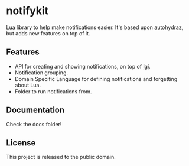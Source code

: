 # notifykit
Lua library to help make notifications easier. It's based upon [autohydraz](https://github.com/daelvn/autohydraz), but
adds new features on top of it.

## Features

- API for creating and showing notifications, on top of [lgi](https://github.com/pavouk/lgi).
- Notification grouping.
- Domain Specific Language for defining notifications and forgetting about Lua.
- Folder to run notifications from.

## Documentation

Check the docs folder!

## License

This project is released to the public domain.
